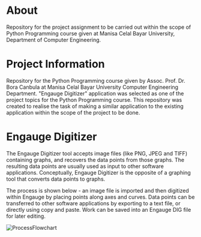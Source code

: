 # About
Repository for the project assignment to be carried out within the scope of Python Programming course given at Manisa Celal Bayar University, Department of Computer Engineering.

# Project Information
Repository for the Python Programming course given by Assoc. Prof. Dr. Bora Canbula at Manisa Celal Bayar University Computer Engineering Department. "Engauge Digitizer" application was selected as one of the project topics for the Python Programming course. This repository was created to realise the task of making a similar application to the existing application within the scope of the project to be done.

# Engauge Digitizer
The Engauge Digitizer tool accepts image files (like PNG, JPEG and TIFF) containing graphs, and recovers the data points from those graphs. The resulting data points are usually used as input to other software applications. Conceptually, Engauge Digitizer is the opposite of a graphing tool that converts data points to graphs.

The process is shown below - an image file is imported and then digitized within Engauge by placing points along axes and curves. Data points can be transferred to other software applications by exporting to a text file, or directly using copy and paste. Work can be saved into an Engauge DIG file for later editing.

![ProcessFlowchart](https://github.com/FurkanBaytak/EngaugeDigitizer/assets/91830994/09cf490a-e135-40d2-95bf-b12cb53f8c44)
